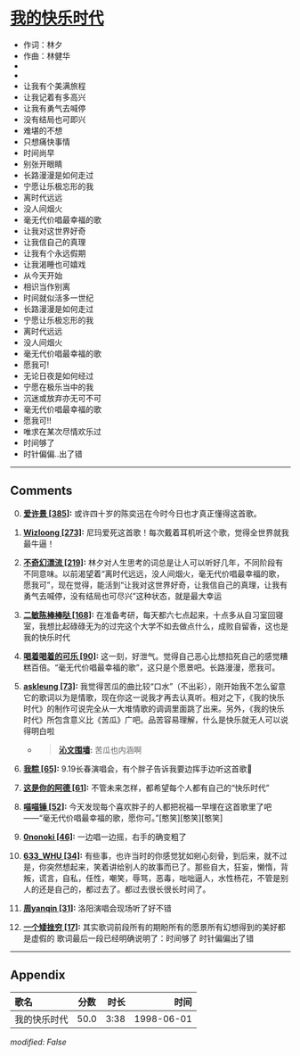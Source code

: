# [我的快乐时代](https://music.163.com/song?id=26075150)

* 作词：林夕
* 作曲：林健华
*
*
* 让我有个美满旅程
* 让我记着有多高兴
* 让我有勇气去喊停
* 没有结局也可即兴
* 难堪的不想
* 只想痛快事情
* 时间尚早
* 别张开眼睛
* 长路漫漫是如何走过
* 宁愿让乐极忘形的我
* 离时代远远
* 没人间烟火
* 毫无代价唱最幸福的歌
* 让我对这世界好奇
* 让我信自己的真理
* 让我有个永远假期
* 让我渴睡也可嬉戏
* 从今天开始
* 相识当作别离
* 时间就似活多一世纪
* 长路漫漫是如何走过
* 宁愿让乐极忘形的我
* 离时代远远
* 没人间烟火
* 毫无代价唱最幸福的歌
* 愿我可!
* 无论日夜是如何经过
* 宁愿在极乐当中的我
* 沉迷或放弃亦无可不可
* 毫无代价唱最幸福的歌
* 愿我可!!
* 唯求在某次尽情欢乐过
* 时间够了
* 时针偏偏..出了错


---

## Comments
0. **[爱许景 \[385\]](https://music.163.com/#/user/home?id=10677888):** 或许四十岁的陈奕迅在今时今日也才真正懂得这首歌。

1. **[Wizloong \[273\]](https://music.163.com/#/user/home?id=37727759):** 尼玛爱死这首歌！每次戴着耳机听这个歌，觉得全世界就我最牛逼！

2. **[不奇幻漂流 \[219\]](https://music.163.com/#/user/home?id=49135479):** 林夕对人生思考的词总是让人可以听好几年，不同阶段有不同意味。以前渴望着“离时代远远，没人间烟火，毫无代价唱最幸福的歌，愿我可”，现在觉得，能活到“让我对这世界好奇，让我信自己的真理，让我有勇气去喊停，没有结局也可尽兴”这种状态，就是最大幸运

3. **[二敏陈棒棒哒 \[168\]](https://music.163.com/#/user/home?id=64699111):** 在准备考研，每天都六七点起来，十点多从自习室回寝室，我想比起碌碌无为的过完这个大学不如去做点什么，成败自留香，这也是我的快乐时代

4. **[喝着喝着的可乐 \[90\]](https://music.163.com/#/user/home?id=1789919):** 这一刻，好泄气。觉得自己恶心比想掐死自己的感觉糟糕百倍。“毫无代价唱最幸福的歌”，这只是个愿景吧。长路漫漫，愿我可。

5. **[askleung \[73\]](https://music.163.com/#/user/home?id=41181892):** 我觉得苦瓜的曲比较“口水”（不出彩），刚开始我不怎么留意它的歌词以为是情歌，现在你这一说我才再去认真听。相对之下，《我的快乐时代》的制作可说完全从一大堆情歌的调调里面跳了出来。另外，《我的快乐时代》所包含意义比《苦瓜》广吧。品苦容易理解，什么是快乐就无人可以说得明白啦
	* > **[沁文围墙](https://music.163.com/#/user/home?id=24845619):** 苦瓜也内涵啊

6. **[我粽 \[65\]](https://music.163.com/#/user/home?id=41292841):** 9.19长春演唱会，有个胖子告诉我要边挥手边听这首歌👋

7. **[这是你的阿德 \[61\]](https://music.163.com/#/user/home?id=37333742):** 不管未来怎样，都希望每个人都有自己的“快乐时代”

8. **[喵喵锤 \[52\]](https://music.163.com/#/user/home?id=36899019):** 今天发现每个喜欢胖子的人都把祝福一早埋在这首歌里了吧——“毫无代价唱最幸福的歌，愿你可。”[憨笑][憨笑][憨笑]

9. **[0nonoki \[46\]](https://music.163.com/#/user/home?id=71061455):** 一边唱一边摇，右手的确变粗了

10. **[633_WHU \[34\]](https://music.163.com/#/user/home?id=16889672):** 有些事，也许当时的你感觉犹如剜心刻骨，到后来，就不过是，你突然想起来，笑着讲给别人的故事而已了。那些自大，狂妄，懒惰，背叛，谎言，自私，任性，嘲笑，辱骂，恶毒，咄咄逼人，水性杨花，不管是别人的还是自己的，都过去了。都过去很长很长时间了。

11. **[周yanqin \[31\]](https://music.163.com/#/user/home?id=17507569):** 洛阳演唱会现场听了好不错

12. **[一个矮挫穷 \[17\]](https://music.163.com/#/user/home?id=57474151):** 其实歌词前段所有的期盼所有的愿景所有幻想得到的美好都是虚假的 歌词最后一段已经明确说明了：时间够了 时针偏偏出了错



---

## Appendix

|歌名|分数|时长|时间|
|:---|:---:|---:|---:|
|我的快乐时代|50.0|3:38|1998-06-01

*modified: False*